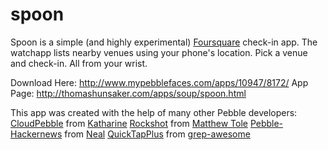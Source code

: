 spoon
=====

Spoon is a simple (and highly experimental) [Foursquare](http://foursquare.com) check-in app. The watchapp lists nearby venues using your phone's location. Pick a venue and check-in. All from your wrist.

Download Here: http://www.mypebblefaces.com/apps/10947/8172/
App Page: http://thomashunsaker.com/apps/soup/spoon.html

This app was created with the help of many other Pebble developers:
[CloudPebble](http://cloudpebble.net) from [Katharine](https://github.com/Katharine)
[Rockshot](http://rockshot.pblweb.com/) from [Matthew Tole](http://matthewtole.com/pebble/)
[Pebble-Hackernews](https://github.com/Neal/pebble-hackernews) from [Neal](https://github.com/Neal)
[QuickTapPlus](https://github.com/grep-awesome/QuickTapPlus) from [grep-awesome](https://github.com/grep-awesome)

